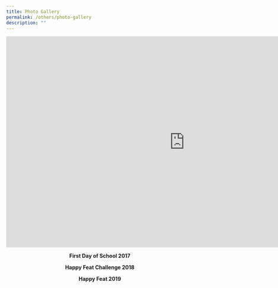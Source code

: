 ```yaml
---
title: Photo Gallery
permalink: /others/photo-gallery
description: ""
---
```

<iframe src="https://docs.google.com/presentation/d/e/2PACX-1vRp9_WKR9R0yT25x9ZS5wW93aqh85QGppGpdhAqc4SexcEk-fnQPFRqd2DhS8KX-MAST11KvyBg4-ms/embed?start=false&loop=false&delayms=10000" frameborder="0" width="960" height="569" allowfullscreen="true"></iframe>
<p style="text-align: center;"><strong>First Day of School 2017</strong></p>
<p style="text-align: center;"><strong>Happy Feat Challenge 2018</strong></p>
<p style="text-align: center;"><strong>Happy Feat 2019</strong></p>